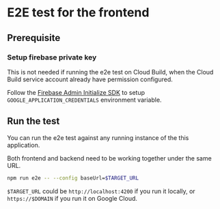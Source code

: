 
# E2E test for the frontend

## Prerequisite

### Setup firebase private key

This is not needed if running the e2e test on Cloud Build,
when the Cloud Build service account already have permission configured.

Follow the [Firebase Admin Initialize SDK]
to setup `GOOGLE_APPLICATION_CREDENTIALS` environment variable.

## Run the test

You can run the e2e test against any running instance of the this application.

Both frontend and backend need to be working together under the same URL.

```bash
npm run e2e -- --config baseUrl=$TARGET_URL
```

`$TARGET_URL` could be `http://localhost:4200` if you run it locally,
or `https://$DOMAIN` if you run it on Google Cloud.

[Firebase Admin Initialize SDK]: https://firebase.google.com/docs/admin/setup#initialize-sdk
